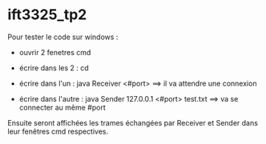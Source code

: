 # ift3325_tp2

Pour tester le code sur windows :

- ouvrir 2 fenetres cmd

- écrire dans les 2 : cd <le dossier avec les classes Java>

- écrire dans l'un : java Receiver <#port>
==> il va attendre une connexion

- écrire dans l'autre : java Sender 127.0.0.1 <#port> test.txt
==> va se connecter au même #port

Ensuite seront affichées les trames échangées par Receiver et Sender dans leur fenêtres cmd respectives.
